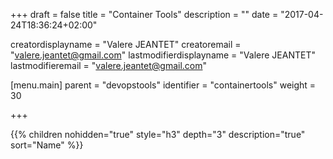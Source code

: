 +++
draft = false
title = "Container Tools"
description = ""
date = "2017-04-24T18:36:24+02:00"

creatordisplayname = "Valere JEANTET"
creatoremail = "valere.jeantet@gmail.com"
lastmodifierdisplayname = "Valere JEANTET"
lastmodifieremail = "valere.jeantet@gmail.com"

[menu.main]
parent = "devopstools"
identifier = "containertools"
weight = 30

+++

{{% children nohidden="true" style="h3" depth="3" description="true" sort="Name" %}}
